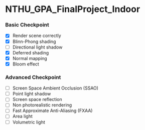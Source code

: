 # NTHU_GPA_FinalProject_Indoor

### Basic Checkpoint

- [x] Render scene correctly
- [x] Blinn-Phong shading
- [ ] Directional light shadow
- [x] Deferred shading
- [X] Normal mapping
- [X] Bloom effect

### Advanced Checkpoint

- [ ] Screen Space Ambient Occlusion (SSAO)
- [ ] Point light shadow
- [ ] Screen space reflection
- [ ] Non photorealistic rendering
- [ ] Fast Approximate Anti-Aliasing (FXAA)
- [ ] Area light
- [ ] Volumetric light
